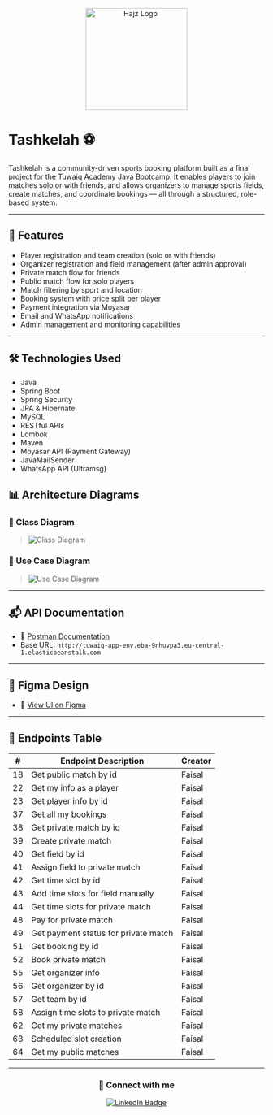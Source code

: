 <p align="center">
  <img src="https://github.com/user-attachments/assets/183a3d07-731c-4009-8432-33424ae85cf5" alt="Hajz Logo" width="200"/>
</p>

# Tashkelah ⚽

Tashkelah is a community-driven sports booking platform built as a final project for the Tuwaiq Academy Java Bootcamp. It enables players to join matches solo or with friends, and allows organizers to manage sports fields, create matches, and coordinate bookings — all through a structured, role-based system.

---

## 🚀 Features

- Player registration and team creation (solo or with friends)
- Organizer registration and field management (after admin approval)
- Private match flow for friends
- Public match flow for solo players
- Match filtering by sport and location
- Booking system with price split per player
- Payment integration via Moyasar
- Email and WhatsApp notifications
- Admin management and monitoring capabilities

---

## 🛠️ Technologies Used

- Java
- Spring Boot
- Spring Security
- JPA & Hibernate
- MySQL
- RESTful APIs
- Lombok
- Maven
- Moyasar API (Payment Gateway)
- JavaMailSender
- WhatsApp API (Ultramsg)

## 📊 Architecture Diagrams

### 🔷 Class Diagram
> ![Class Diagram](https://github.com/user-attachments/assets/34b72330-2fcf-44b2-9601-23ca824e6516)


### 🔶 Use Case Diagram
> ![Use Case Diagram](https://github.com/user-attachments/assets/28508414-0733-4256-9e8c-9f1bf774dceb)


---

## 📬 API Documentation

- 🔗 [Postman Documentation](https://documenter.getpostman.com/view/42844638/2sB2qUmPwG)
- Base URL: `http://tuwaiq-app-env.eba-9nhuvpa3.eu-central-1.elasticbeanstalk.com`

---

## 🎨 Figma Design

- 🔗 [View UI on Figma](https://www.figma.com/design/3wzDvkE6kbXGBVgeGu4lnF/%D8%AA%D8%B4%D9%83%D9%8A%D9%84%D8%A9?node-id=9-2&p=f&t=T7G5n1vvnv9yWZfH-0)

---

## 🧰 Endpoints Table

| #  | Endpoint Description                        | Creator |
|----|---------------------------------------------|---------|
| 18 | Get public match by id                      | Faisal  |
| 22 | Get my info as a player                     | Faisal  |
| 23 | Get player info by id                       | Faisal  |
| 37 | Get all my bookings                         | Faisal  |
| 38 | Get private match by id                     | Faisal  |
| 39 | Create private match                        | Faisal  |
| 40 | Get field by id                             | Faisal  |
| 41 | Assign field to private match               | Faisal  |
| 42 | Get time slot by id                         | Faisal  |
| 43 | Add time slots for field manually           | Faisal  |
| 44 | Get time slots for private match            | Faisal  |
| 48 | Pay for private match                       | Faisal  |
| 49 | Get payment status for private match        | Faisal  |
| 51 | Get booking by id                           | Faisal  |
| 52 | Book private match                          | Faisal  |
| 55 | Get organizer info                          | Faisal  |
| 56 | Get organizer by id                         | Faisal  |
| 57 | Get team by id                              | Faisal  |
| 58 | Assign time slots to private match          | Faisal  |
| 62 | Get my private matches                      | Faisal  |
| 63 | Scheduled slot creation                     | Faisal  |
| 64 | Get my public matches                       | Faisal  |

---

<h3 align="center">🔗 Connect with me</h3>

<p align="center">
  <a href="https://www.linkedin.com/in/-faisal-al-ghamdi/" target="_blank">
    <img src="https://img.shields.io/badge/LinkedIn-blue?style=for-the-badge&logo=linkedin&logoColor=white" alt="LinkedIn Badge"/>
  </a>
</p>
